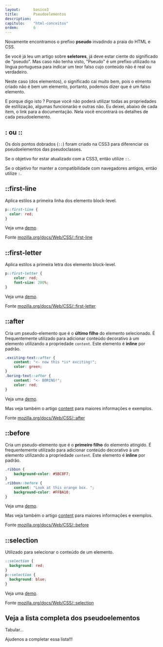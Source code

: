 ```yaml
---
layout:      basico3
title:       Pseudoelementos
description:
capitulo:    "html-conceitos"
ordem:       6
---
```


Novamente encontramos o prefixo __pseudo__ invadindo a praia do HTML e CSS.

Se você já leu um artigo sobre __seletores__, já deve estar ciente do significado de "pseudo". Mas caso não tenha visto,
"Pseudo" é um prefixo utilizado na língua portuguesa para indicar um teor falso cujo conteúdo não é real ou verdadeiro.

Neste caso (dos elementos), o significado cai muito bem, pois o elmento criado não é bem um elemento, portanto, podemos
dizer que é um falso elemento.

E porque digo isto ? Porque você não poderá utilizar todas as propriedades de estilização, algumas funcionarão e outras
não. Eu deixei, abaixo de cada item, o link para a documentação. Nela você encontrará os detalhes de cada pesudoelemento.


## : ou ::

Os dois pontos dobrados (`::`) foram criado na CSS3 para diferenciar os pseudoelementos das pseudoclasses.

Se o objetivo for estar atualizado com a CSS3, então utilize `::`.

Se o objetivo for manter a compatibilidade com navegadores antigos, então  utilize `:`.


## ::first-line

Aplica estilos a primeira linha dos elemento block-level.

```css
p::first-line {
  color: red;
}
```

Veja uma [demo](exemplo-first-line.html).

Fonte [mozilla.org/docs/Web/CSS/::first-line](https://developer.mozilla.org/pt-BR/docs/Web/CSS/::first-line)


## ::first-letter

Aplica estilos a primeira letra dos elemento block-level.

```css
p::first-letter {
    color: red;
    font-size: 200%;
}
```

Veja uma [demo](exemplo-first-letter.html).

Fonte [mozilla.org/docs/Web/CSS/::first-letter](https://developer.mozilla.org/pt-BR/docs/Web/CSS/::first-letter)


## ::after

Cria um pseudo-elemento que é o __último filho__ do elemento selecionado. É frequentemente utilizado para adicionar
conteúdo decorativo à um elemento utilizando a propriedade `content`.  Este elemento é __inline__ por padrão.

```css
.exciting-text::after {
    content: "<- now this *is* exciting!";
    color: green;
}
.boring-text::after {
    content: "<- BORING!";
    color: red;
}
```

Veja uma [demo](exemplo-after.html).

Mas veja também o artigo [content](../content/) para maiores informações e exemplos.

Fonte [mozilla.org/docs/Web/CSS/::after](https://developer.mozilla.org/pt-BR/docs/Web/CSS/::after)



## ::before

Cria um pseudo-elemento que é o __primeiro filho__ do elemento atingido. É frequentemente utilizado para adicionar
conteúdo decorativo à um elemento utilizando a propriedade `content`. Este elemento é __inline__ por padrão.

```css
.ribbon {
    background-color: #5BC8F7;
}
.ribbon::before {
    content: "Look at this orange box. ";
    background-color: #FFBA10;
}
```

Veja uma [demo](exemplo-before.html).

Mas veja também o artigo [content](../content/) para maiores informações e exemplos.

Fonte [mozilla.org/docs/Web/CSS/::before](https://developer.mozilla.org/pt-BR/docs/Web/CSS/::before)



## ::selection

Utilizado para selecionar o conteúdo de um elemento.

```css
::selection {
  background: red;
}
p::selection {
  background: blue;
}
```

Veja uma [demo](exemplo-selection.html).

Fonte [mozilla.org/docs/Web/CSS/::selection](https://developer.mozilla.org/pt-BR/docs/Web/CSS/::selection)


## Veja a lista completa dos pseudoelementos

Tabular...


Ajudenos a completar essa lista!!!
